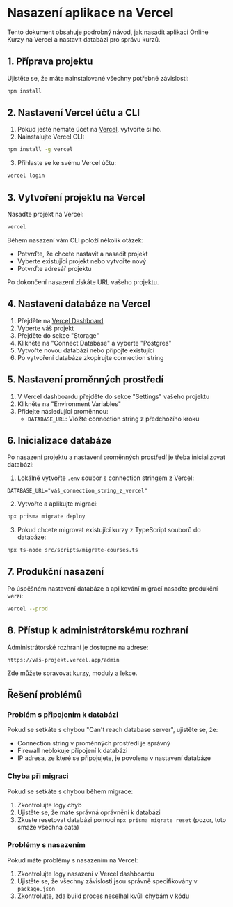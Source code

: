 # Nasazení aplikace na Vercel

Tento dokument obsahuje podrobný návod, jak nasadit aplikaci Online Kurzy na Vercel a nastavit databázi pro správu kurzů.

## 1. Příprava projektu

Ujistěte se, že máte nainstalované všechny potřebné závislosti:

```bash
npm install
```

## 2. Nastavení Vercel účtu a CLI

1. Pokud ještě nemáte účet na [Vercel](https://vercel.com), vytvořte si ho.
2. Nainstalujte Vercel CLI:

```bash
npm install -g vercel
```

3. Přihlaste se ke svému Vercel účtu:

```bash
vercel login
```

## 3. Vytvoření projektu na Vercel

Nasaďte projekt na Vercel:

```bash
vercel
```

Během nasazení vám CLI položí několik otázek:
- Potvrďte, že chcete nastavit a nasadit projekt
- Vyberte existující projekt nebo vytvořte nový
- Potvrďte adresář projektu

Po dokončení nasazení získáte URL vašeho projektu.

## 4. Nastavení databáze na Vercel

1. Přejděte na [Vercel Dashboard](https://vercel.com/dashboard)
2. Vyberte váš projekt
3. Přejděte do sekce "Storage"
4. Klikněte na "Connect Database" a vyberte "Postgres"
5. Vytvořte novou databázi nebo připojte existující
6. Po vytvoření databáze zkopírujte connection string

## 5. Nastavení proměnných prostředí

1. V Vercel dashboardu přejděte do sekce "Settings" vašeho projektu
2. Klikněte na "Environment Variables"
3. Přidejte následující proměnnou:
   - `DATABASE_URL`: Vložte connection string z předchozího kroku

## 6. Inicializace databáze

Po nasazení projektu a nastavení proměnných prostředí je třeba inicializovat databázi:

1. Lokálně vytvořte `.env` soubor s connection stringem z Vercel:

```
DATABASE_URL="váš_connection_string_z_vercel"
```

2. Vytvořte a aplikujte migraci:

```bash
npx prisma migrate deploy
```

3. Pokud chcete migrovat existující kurzy z TypeScript souborů do databáze:

```bash
npx ts-node src/scripts/migrate-courses.ts
```

## 7. Produkční nasazení

Po úspěšném nastavení databáze a aplikování migrací nasaďte produkční verzi:

```bash
vercel --prod
```

## 8. Přístup k administrátorskému rozhraní

Administrátorské rozhraní je dostupné na adrese:

```
https://váš-projekt.vercel.app/admin
```

Zde můžete spravovat kurzy, moduly a lekce.

## Řešení problémů

### Problém s připojením k databázi

Pokud se setkáte s chybou "Can't reach database server", ujistěte se, že:
- Connection string v proměnných prostředí je správný
- Firewall neblokuje připojení k databázi
- IP adresa, ze které se připojujete, je povolena v nastavení databáze

### Chyba při migraci

Pokud se setkáte s chybou během migrace:
1. Zkontrolujte logy chyb
2. Ujistěte se, že máte správná oprávnění k databázi
3. Zkuste resetovat databázi pomocí `npx prisma migrate reset` (pozor, toto smaže všechna data)

### Problémy s nasazením

Pokud máte problémy s nasazením na Vercel:
1. Zkontrolujte logy nasazení v Vercel dashboardu
2. Ujistěte se, že všechny závislosti jsou správně specifikovány v `package.json`
3. Zkontrolujte, zda build proces neselhal kvůli chybám v kódu
